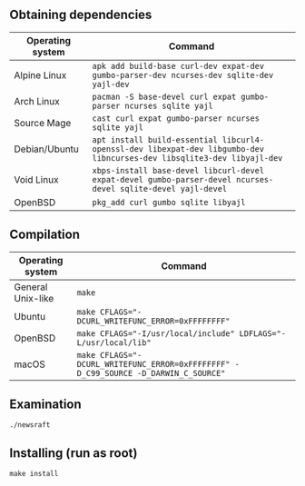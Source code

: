## Obtaining dependencies

| Operating system | Command                                                                                                                |
|------------------|------------------------------------------------------------------------------------------------------------------------|
| Alpine Linux     | `apk add build-base curl-dev expat-dev gumbo-parser-dev ncurses-dev sqlite-dev yajl-dev`                               |
| Arch Linux       | `pacman -S base-devel curl expat gumbo-parser ncurses sqlite yajl`                                                     |
| Source Mage      | `cast curl expat gumbo-parser ncurses sqlite yajl`                                                                     |
| Debian/Ubuntu    | `apt install build-essential libcurl4-openssl-dev libexpat-dev libgumbo-dev libncurses-dev libsqlite3-dev libyajl-dev` |
| Void Linux       | `xbps-install base-devel libcurl-devel expat-devel gumbo-parser-devel ncurses-devel sqlite-devel yajl-devel`           |
| OpenBSD          | `pkg_add curl gumbo sqlite libyajl`                                                                                    |

## Compilation

| Operating system  | Command                                                                             |
|-------------------|-------------------------------------------------------------------------------------|
| General Unix-like | `make`                                                                              |
| Ubuntu            | `make CFLAGS="-DCURL_WRITEFUNC_ERROR=0xFFFFFFFF"`                                   |
| OpenBSD           | `make CFLAGS="-I/usr/local/include" LDFLAGS="-L/usr/local/lib"`                     |
| macOS             | `make CFLAGS="-DCURL_WRITEFUNC_ERROR=0xFFFFFFFF" -D_C99_SOURCE -D_DARWIN_C_SOURCE"` |

## Examination

```
./newsraft
```

## Installing (run as root)

```
make install
```
